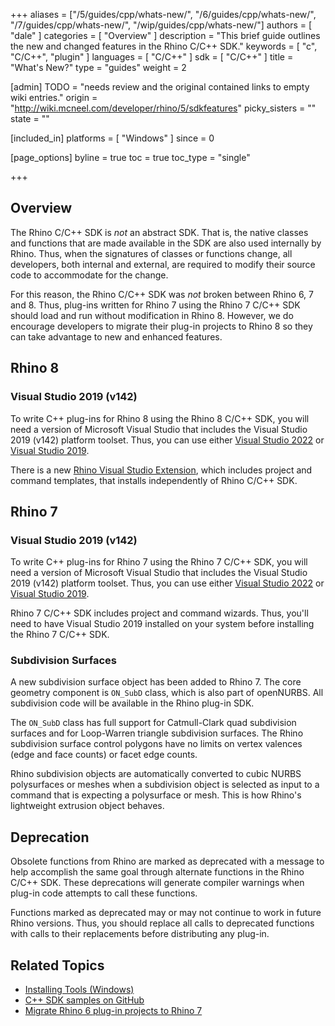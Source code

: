 +++
aliases = ["/5/guides/cpp/whats-new/", "/6/guides/cpp/whats-new/", "/7/guides/cpp/whats-new/", "/wip/guides/cpp/whats-new/"]
authors = [ "dale" ]
categories = [ "Overview" ]
description = "This brief guide outlines the new and changed features in the Rhino C/C++ SDK."
keywords = [ "c", "C/C++", "plugin" ]
languages = [ "C/C++" ]
sdk = [ "C/C++" ]
title = "What's New?"
type = "guides"
weight = 2

[admin]
TODO = "needs review and the original contained links to empty wiki entries."
origin = "http://wiki.mcneel.com/developer/rhino/5/sdkfeatures"
picky_sisters = ""
state = ""

[included_in]
platforms = [ "Windows" ]
since = 0

[page_options]
byline = true
toc = true
toc_type = "single"

+++


## Overview

The Rhino C/C++ SDK is *not* an abstract SDK. That is, the native classes and functions that are made available in the SDK are also used internally by Rhino. Thus, when the signatures of classes or functions change, all developers, both internal and external, are required to modify their source code to accommodate for the change.

For this reason, the Rhino C/C++ SDK was *not* broken between Rhino 6, 7 and 8. Thus, plug-ins written for Rhino 7 using the Rhino 7 C/C++ SDK should load and run without modification in Rhino 8. However, we do encourage developers to migrate their plug-in projects to Rhino 8 so they can take advantage to new and enhanced features.

## Rhino 8

### Visual Studio 2019 (v142)

To write C++ plug-ins for Rhino 8 using the Rhino 8 C/C++ SDK, you will need a version of Microsoft Visual Studio that includes the Visual Studio 2019 (v142) platform toolset. Thus, you can use either [Visual Studio 2022](https://visualstudio.microsoft.com/downloads/) or [Visual Studio 2019](https://visualstudio.microsoft.com/vs/older-downloads/).

There is a new [Rhino Visual Studio Extension](https://github.com/mcneel/RhinoVisualStudioExtensions/releases), which includes project and command templates, that installs independently of Rhino C/C++ SDK.

## Rhino 7

### Visual Studio 2019 (v142)

To write C++ plug-ins for Rhino 7 using the Rhino 7 C/C++ SDK, you will need a version of Microsoft Visual Studio that includes the Visual Studio 2019 (v142) platform toolset. Thus, you can use either [Visual Studio 2022](https://visualstudio.microsoft.com/downloads/) or [Visual Studio 2019](https://visualstudio.microsoft.com/vs/older-downloads/).

Rhino 7 C/C++ SDK includes project and command wizards. Thus, you'll need to have Visual Studio 2019 installed on your system before installing the Rhino 7 C/C++ SDK.

### Subdivision Surfaces

A new subdivision surface object has been added to Rhino 7. The core geometry component is ```ON_SubD``` class, which is also part of openNURBS. All subdivision code will be available in the Rhino plug-in SDK.

The ```ON_SubD``` class has full support for Catmull-Clark quad subdivision surfaces and for Loop-Warren triangle subdivision surfaces. The Rhino subdivision surface control polygons have no limits on vertex valences (edge and face counts) or facet edge counts.

Rhino subdivision objects are automatically converted to cubic NURBS polysurfaces or meshes when a subdivision object is selected as input to a command that is expecting a polysurface or mesh. This is how Rhino's lightweight extrusion object behaves.

## Deprecation

Obsolete functions from Rhino are marked as deprecated with a message to help accomplish the same goal through alternate functions in the Rhino C/C++ SDK. These deprecations will generate compiler warnings when plug-in code attempts to call these functions.

Functions marked as deprecated may or may not continue to work in future Rhino versions. Thus, you should replace all calls to deprecated functions with calls to their replacements before distributing any plug-in.

## Related Topics

- [Installing Tools (Windows)](/guides/cpp/installing-tools-windows)
- [C++ SDK samples on GitHub](https://github.com/mcneel/rhino-developer-samples)
- [Migrate Rhino 6 plug-in projects to Rhino 7](/guides/cpp/migrate-your-plugin-windows)
